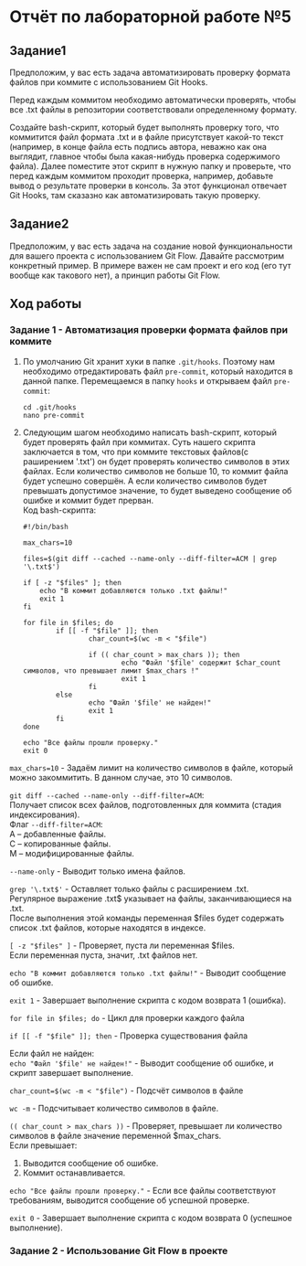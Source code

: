 # Отчёт по лабораторной работе №5
## Задание1 
Предположим, у вас есть задача автоматизировать проверку формата файлов при коммите с использованием Git Hooks.

Перед каждым коммитом необходимо автоматически проверять, чтобы все .txt файлы в репозитории соответствовали определенному формату.

Создайте bash-скрипт, который будет выполнять проверку того, что коммитится файл формата .txt и в файле присутствует какой-то текст (например, в конце файла есть подпись автора, неважно как она выглядит, главное чтобы была какая-нибудь проверка содержимого файла).
Далее поместите этот скрипт в нужную папку и проверьте, что перед каждым коммитом проходит проверка, например, добавьте вывод о результате проверки в консоль.
За этот функционал отвечает Git Hooks, там сказазно как автоматизировать такую проверку.

## Задание2
Предположим, у вас есть задача на создание новой функциональности для вашего проекта с использованием Git Flow.
Давайте рассмотрим конкретный пример.
В примере важен не сам проект и его код (его тут вообще как такового нет), а принцип работы Git Flow.

## Ход работы 
### Задание 1 - Автоматизация проверки формата файлов при коммите

1) По умолчанию Git хранит хуки в папке `.git/hooks`. Поэтому нам необходимо отредактировать файл `pre-commit`, который находится в данной папке.
   Перемещаемся в папку `hooks` и открываем файл `pre-commit`:
   ```
   cd .git/hooks
   nano pre-commit
   ```
2) Следующим шагом необходимо написать bash-скрипт, который будет проверять файл при коммитах.
   Суть нашего скрипта заключается в том, что при коммите текстовых файлов(с раширением '.txt') он будет проверять количество символов в этих файлах.
   Если количество символов не больше 10, то коммит файла будет успешно совершён.
   А если количество символов будет превышать допустимое значение, то будет выведено сообщение об ошибке и коммит будет прерван.\
   Код bash-скрипта:
   ```
   #!/bin/bash

   max_chars=10
   
   files=$(git diff --cached --name-only --diff-filter=ACM | grep '\.txt$')
   
   if [ -z "$files" ]; then
       echo "В коммит добавляются только .txt файлы!" 
       exit 1
   fi
   
   for file in $files; do
           if [[ -f "$file" ]]; then
                   char_count=$(wc -m < "$file")
   
                   if (( char_count > max_chars )); then
                           echo "Файл '$file' содержит $char_count символов, что превышает лимит $max_chars !" 
                           exit 1
                   fi
           else
                   echo "Файл '$file' не найден!" 
                   exit 1
           fi
   done
   
   echo "Все файлы прошли проверку."
   exit 0
   ```
   
`max_chars=10` - Задаём лимит на количество символов в файле, который можно закоммитить. В данном случае, это 10 символов.

`git diff --cached --name-only --diff-filter=ACM`:\
   Получает список всех файлов, подготовленных для коммита (стадия индексирования).\
   Флаг `--diff-filter=ACM`:\
   A – добавленные файлы.\
   C – копированные файлы.\
   M – модифицированные файлы.

   `--name-only` - Выводит только имена файлов.

   `grep '\.txt$'` - Оставляет только файлы с расширением .txt.\
   Регулярное выражение \.txt$ указывает на файлы, заканчивающиеся на .txt.\
   После выполнения этой команды переменная $files будет содержать список .txt файлов, которые находятся в индексе.

`[ -z "$files" ]` - Проверяет, пуста ли переменная $files.\
Если переменная пуста, значит, .txt файлов нет.

`echo "В коммит добавляются только .txt файлы!"` - Выводит сообщение об ошибке.

`exit 1` - Завершает выполнение скрипта с кодом возврата 1 (ошибка).

`for file in $files; do` - Цикл для проверки каждого файла 

`if [[ -f "$file" ]]; then` - Проверка существования файла

Если файл не найден:\
`echo "Файл '$file' не найден!"` - Выводит сообщение об ошибке, и скрипт завершает выполнение.

`char_count=$(wc -m < "$file")` - Подсчёт символов в файле

`wc -m` - Подсчитывает количество символов в файле.

`(( char_count > max_chars ))` - Проверяет, превышает ли количество символов в файле значение переменной $max_chars.\
Если превышает:
1. Выводится сообщение об ошибке.
2. Коммит останавливается.

`echo "Все файлы прошли проверку."` - Если все файлы соответствуют требованиям, выводится сообщение об успешной проверке.

`exit 0` - Завершает выполнение скрипта с кодом возврата 0 (успешное выполнение).

### Задание 2 - Использование Git Flow в проекте

